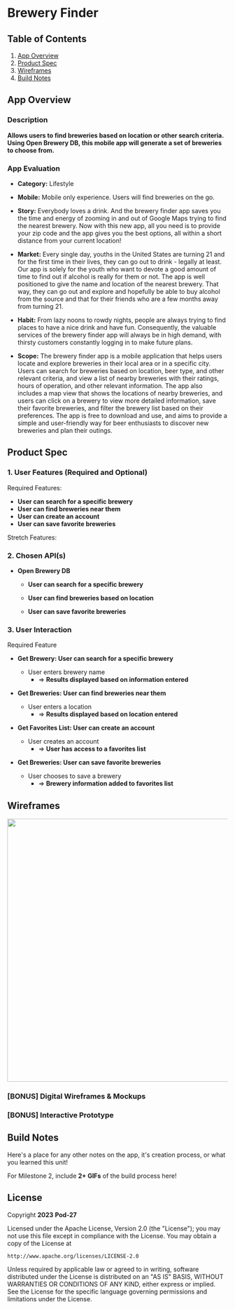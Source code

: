 # **Brewery Finder**

## Table of Contents

1. [App Overview](#App-Overview)
1. [Product Spec](#Product-Spec)
1. [Wireframes](#Wireframes)
1. [Build Notes](#Build-Notes)

## App Overview

### Description 

**Allows users to find breweries based on location or other search criteria. Using Open Brewery DB, this mobile app will generate a set of breweries to choose from.**

### App Evaluation

<!-- Evaluation of your app across the following attributes -->

- **Category:** Lifestyle

- **Mobile:** Mobile only experience. Users will find breweries on the go.

- **Story:** Everybody loves a drink. And the brewery finder app saves you the time and energy of zooming in and out of Google Maps trying to find the nearest brewery. Now with this new app, all you need is to provide your zip code and the app gives you the best options, all within a short distance from your current location!

- **Market:** Every single day, youths in the United States are turning 21 and for the first time in their lives, they can go out to drink - legally at least. Our app is solely for the youth who want to devote a good amount of time to find out if alcohol is really for them or not. The app is well positioned to give the name and location of the nearest brewery. That way, they can go out and explore and hopefully be able to buy alcohol from the source and that for their friends who are a few months away from turning 21.

- **Habit:**  From lazy noons to rowdy nights, people are always trying to find places to have a nice drink and have fun. Consequently, the valuable services of the brewery finder app will always be in high demand, with thirsty customers constantly logging in to make future plans.

- **Scope:** The brewery finder app is a mobile application that helps users locate and explore breweries in their local area or in a specific city. Users can search for breweries based on location, beer type, and other relevant criteria, and view a list of nearby breweries with their ratings, hours of operation, and other relevant information. The app also includes a map view that shows the locations of nearby breweries, and users can click on a brewery to view more detailed information, save their favorite breweries, and filter the brewery list based on their preferences. The app is free to download and use, and aims to provide a simple and user-friendly way for beer enthusiasts to discover new breweries and plan their outings.

## Product Spec

### 1. User Features (Required and Optional)

Required Features:

- **User can search for a specific brewery**
- **User can find breweries near them**
- **User can create an account**
- **User can save favorite breweries**

Stretch Features:

### 2. Chosen API(s)

- **Open Brewery DB**
  - **User can search for a specific brewery**

  - **User can find breweries based on location**

  - **User can save favorite breweries**


### 3. User Interaction

Required Feature

- **Get Brewery: User can search for a specific brewery**
  - User enters brewery name
    - => **Results displayed based on information entered**
 
- **Get Breweries: User can find breweries near them**
  - User enters a location
    - => **Results displayed based on location entered**
  
- **Get Favorites List: User can create an account** 
  - User creates an account
    - => **User has access to a favorites list**
		
- **Get Breweries: User can save favorite breweries**
   - User chooses to save a brewery
      - => **Brewery information added to favorites list**

## Wireframes

<!-- Add picture of your hand sketched wireframes in this section -->
<img src="YOUR_WIREFRAME_IMAGE_URL" width=600>

### [BONUS] Digital Wireframes & Mockups

### [BONUS] Interactive Prototype

## Build Notes

Here's a place for any other notes on the app, it's creation 
process, or what you learned this unit!  

For Milestone 2, include **2+ GIFs** of the build process here!

## License

Copyright **2023** **Pod-27**

Licensed under the Apache License, Version 2.0 (the "License");
you may not use this file except in compliance with the License.
You may obtain a copy of the License at

    http://www.apache.org/licenses/LICENSE-2.0

Unless required by applicable law or agreed to in writing, software
distributed under the License is distributed on an "AS IS" BASIS,
WITHOUT WARRANTIES OR CONDITIONS OF ANY KIND, either express or implied.
See the License for the specific language governing permissions and
limitations under the License.

